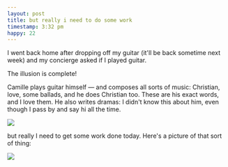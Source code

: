 ```yaml
---
layout: post
title: but really i need to do some work
timestamp: 3:32 pm
happy: 22
---
```


I went back home after dropping off my guitar (it'll be back sometime next week) and my concierge asked if I played guitar.

The illusion is complete!

Camille plays guitar himself — and composes all sorts of music: Christian, love, some ballads, and he does Christian too. These are his exact words, and I love them. He also writes dramas: I didn't know this about him, even though I pass by and say hi all the time.

![](https://lh3.googleusercontent.com/RzbG2ULSo1i3j6uPSlPNMtWWeVpQKT1uIqT12q5G4iaEfOJxZrGIWixOZyWnKoPqeYsrfzoLHefKuWJVx5nu8PmCxY-789vQxBvplWlZbWxpAs4psoHnXo592M_xVPUdjnX-Utxb84r3S2ZTAMjNhRbsOH5smFqN8xvwOtCPx2udUJJyiaCryZyqmRP9YSEer_ZYMbXKGQyPByvxVWxbxOmSFrcBEnjogcTuT7TJV5QQfWJgIqsiiV9edQM5DnoQnMApvXW7F_v41pJefmM8n6SH8LVQ3gJQVEsLmsZelFa1Bz9T8bN7PjtE5vWeuxV-fgFF0kYvlIS1-MdlctvSYnYppQG5MKir7UUWy0J5QalDobG3gX-FhrsPpTV-Wtt1h8uL_5tzbBreJ5sBb7aJnPUDxzx7j4Drt1ldzB9pUZ7GB9dEZsSeTbq5k2DZa5nf_YcBUJU5NPIzbCwM8ythvW_-W0T-fmiiH3hAdj3udgh7HwyRrrhqYQDZZHChJLuobFkCSWXeOsGt1dP4C5iH0yd1oiKDSwhDIkGW0a70eLL0FvbhKg7Xdp76diI5rNICwMmbo58HxC6nyNThLHsSTfEj6WTMkrQwyNhMTOa9t3tAG0UtIA=w603-h803-no)

but really I need to get some work done today. Here's a picture of that sort of thing:

![](https://lh3.googleusercontent.com/OWi3thkiwazJRsT8Ayj1RpHKjTyOhkP4jpM9F-xlLN-JdPbrmEvkpg_bCkOmF66ObAfG2k6bQ376cRbgJTaTJ4WIRRrJOp_wVBjiTzZZaft58Bq_m-3Ul0q2pdpaA79diTNzDz3OwAMa-idqe66ycYj9QJmw81DZV-UPEDy0TXVft4A4QuF1UToeLm2Xes4Jmxf7kcfl9Jm8BI5QNtu5qlyz4vqeOAeM3AzQgAYtd-j_IS4UOwifIB9EBJPgXheWEr7B-uuWHSOQM8duVoJrFevR3T8newCoEbiZkLe14S14nS41DOVQ9Id_n9ss5DUkiByRYqnHDlUg7hKC1ssA-A812-WsOZmVslfj-D-vHeUCx1uF-xoF4xkHVY12v0qCySQJW-_KP_Ckz2YCniepn-rNA7sKkBu1VcWB_hMpoQuEO88aBxqM7VAXmVHcHjql7sYJFh78hUBM0sRdSXoAXtrgESGQJKXcjdaPsFOekQD7hqXYXIA5qOw3H9sZ-qBDziOfuYUj2iTbeVv1KWuTyjnzwmNSfRLsZssq72_nUWiKcXdClp5T6C6LJyqgSLkndJ7mSZpGcVi8PcoKybWsB_uSK6PYl3O3vCY2rz9dWknlRIeoaw=w603-h803-no)
